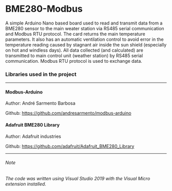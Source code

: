 # BME280-Modbus
A simple Arduino Nano based board used to read and transmit data from a BME280 sensor to the main weater station via RS485 serial communication and Modbus RTU protocol. The card returns the main temperature parameters. It also has an automatic ventilation control to avoid error in the temperature reading caused by stagnant air inside the sun shield (especially on hot and windless days). All data collected (and calculated) are transmitted to main control unit (weather station) by RS485 serial communication. Modbus RTU protocol is used to exchange data.

### Libraries used in the project
_________________________________________________________________
#### Modbus-Arduino
Author: André Sarmento Barbosa

Github: https://github.com/andresarmento/modbus-arduino

#### Adafruit BME280 Library
Author: Adafruit industries

Github: https://github.com/adafruit/Adafruit_BME280_Library

_________________________________________________________________
###### Note
_The code was written using Visual Studio 2019 with the Visual Micro extension installed._
